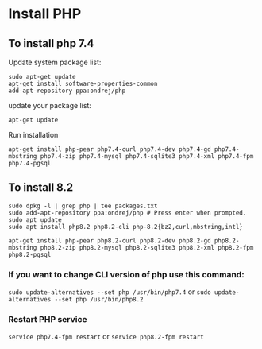 # Install PHP


## To install php 7.4

Update system package list:
```
sudo apt-get update
apt-get install software-properties-common
add-apt-repository ppa:ondrej/php
```

update your package list:
```
apt-get update
```
Run installation
```
apt-get install php-pear php7.4-curl php7.4-dev php7.4-gd php7.4-mbstring php7.4-zip php7.4-mysql php7.4-sqlite3 php7.4-xml php7.4-fpm php7.4-pgsql
```

## To install 8.2

```
sudo dpkg -l | grep php | tee packages.txt
sudo add-apt-repository ppa:ondrej/php # Press enter when prompted.
sudo apt update
sudo apt install php8.2 php8.2-cli php-8.2{bz2,curl,mbstring,intl}
```

```
apt-get install php-pear php8.2-curl php8.2-dev php8.2-gd php8.2-mbstring php8.2-zip php8.2-mysql php8.2-sqlite3 php8.2-xml php8.2-fpm php8.2-pgsql
```

 ### If you want to change CLI version of php use this command: 
 
`sudo update-alternatives --set php /usr/bin/php7.4` or `sudo update-alternatives --set php /usr/bin/php8.2`

### Restart PHP service

`service php7.4-fpm restart` or `service php8.2-fpm restart`
